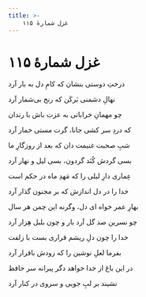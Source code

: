 ```yaml
---
title: >-
    غزل شمارهٔ ۱۱۵
---
```

# غزل شمارهٔ ۱۱۵

<div class="b" id="bn1"><div class="m1"><p>درختِ دوستی بنشان که کامِ دل به بار آرد</p></div>
<div class="m2"><p>نهالِ دشمنی بَرکَن که رنج بی‌شمار آرد</p></div></div>
<div class="b" id="bn2"><div class="m1"><p>چو مهمانِ خراباتی به عزت باش با رندان</p></div>
<div class="m2"><p>که دردِ سر کشی جانا، گرت مستی خمار آرد</p></div></div>
<div class="b" id="bn3"><div class="m1"><p>شبِ صحبت غنیمت دان که بعد از روزگارِ ما</p></div>
<div class="m2"><p>بسی گردش کُنَد گردون، بسی لیل و نهار آرد</p></div></div>
<div class="b" id="bn4"><div class="m1"><p>عِماری دارِ لیلی را که مَهدِ ماه در حکم است</p></div>
<div class="m2"><p>خدا را در دل اندازش که بر مجنون گذار آرد</p></div></div>
<div class="b" id="bn5"><div class="m1"><p>بهارِ عمر خواه ای دل، وگرنه این چمن هر سال</p></div>
<div class="m2"><p>چو نسرین صد گل آرد بار و چون بلبل هِزار آرد</p></div></div>
<div class="b" id="bn6"><div class="m1"><p>خدا را چون دلِ ریشم قراری بست با زلفت</p></div>
<div class="m2"><p>بفرما لعلِ نوشین را که زودش باقرار آرد</p></div></div>
<div class="b" id="bn7"><div class="m1"><p>در این باغ از خدا خواهد دگر پیرانه سر حافظ</p></div>
<div class="m2"><p>نشیند بر لبِ جویی و سروی در کنار آرد</p></div></div>
